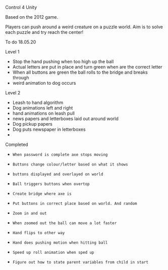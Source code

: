 Control 4 Unity

Based on the 2012 game.

Players can push around a weird creature on a puzzle world. Aim is to solve each puzzle and try reach the center!  

To do
18.05.20

Level 1
   
- Stop the hand pushing when too high up the ball
- Actual letters are put in place and turn green when are the correct letter
- When all buttons are green the ball rolls to the bridge and breaks through
- weird animation to dog occurs

Level 2
- Leash to hand algorithm
- Dog animations left and right
- hand animations on leash pull
- news papers and letterboxes laid out around world
- Dog pickup papers
- Dog puts newspaper in letterboxes
-


Completed

-     When password is complete axe stops moving
-     Buttons change colour/letter based on what it shows
-     buttons displayed and overlayed on world
-     Ball triggers buttons when overtop
-     Create bridge where axe is
-     Put buttons in correct place based on world. And random
-     Zoom in and out
-     When zoomed out the ball can move a lot faster
-     Hand flips to other way
-     Hand does pushing motion when hitting ball
-     Speed up roll animation when sped up
-     Figure out how to state parent variables from child in start

